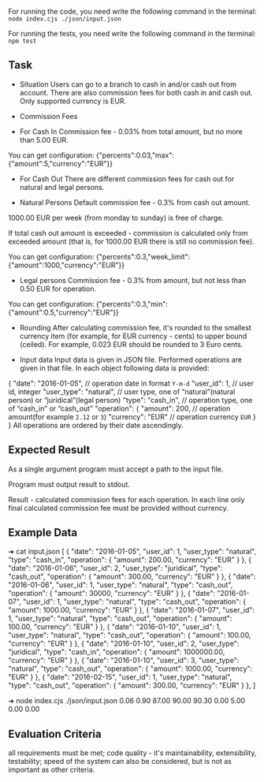 For running the code, you need write the following command in the terminal:
```node index.cjs ./json/input.json```

For running the tests, you need write the following command in the terminal:
```npm test```

## Task
* Situation
Users can go to a branch to cash in and/or cash out from account. There are also commission fees for both cash in and cash out. Only supported currency is EUR.

* Commission Fees
* For Cash In
Commission fee - 0.03% from total amount, but no more than 5.00 EUR.

You can get configuration: {"percents":0.03,"max":{"amount":5,"currency":"EUR"}}

* For Cash Out
There are different commission fees for cash out for natural and legal persons.

* Natural Persons
Default commission fee - 0.3% from cash out amount.

1000.00 EUR per week (from monday to sunday) is free of charge.

If total cash out amount is exceeded - commission is calculated only from exceeded amount (that is, for 1000.00 EUR there is still no commission fee).

You can get configuration: {"percents":0.3,"week_limit":{"amount":1000,"currency":"EUR"}}

* Legal persons
Commission fee - 0.3% from amount, but not less than 0.50 EUR for operation.

You can get configuration: {"percents":0.3,"min":{"amount":0.5,"currency":"EUR"}}

* Rounding
After calculating commission fee, it's rounded to the smallest currency item (for example, for EUR currency - cents) to upper bound (ceiled). For example, 0.023 EUR should be rounded to 3 Euro cents.

* Input data
Input data is given in JSON file. Performed operations are given in that file. In each object following data is provided:

{
    "date": "2016-01-05", // operation date in format `Y-m-d`
    "user_id": 1, // user id, integer
    "user_type": "natural", // user type, one of “natural”(natural person) or “juridical”(legal person)
    "type": "cash_in", // operation type, one of “cash_in” or “cash_out”
    "operation": {
        "amount": 200, // operation amount(for example `2.12` or `3`)
        "currency": "EUR" // operation currency `EUR`
    }
}
All operations are ordered by their date ascendingly.

## Expected Result
As a single argument program must accept a path to the input file.

Program must output result to stdout.

Result - calculated commission fees for each operation. In each line only final calculated commission fee must be provided without currency.

## Example Data
➜  cat input.json
[
    { "date": "2016-01-05", "user_id": 1, "user_type": "natural", "type": "cash_in", "operation": { "amount": 200.00, "currency": "EUR" } },
    { "date": "2016-01-06", "user_id": 2, "user_type": "juridical", "type": "cash_out", "operation": { "amount": 300.00, "currency": "EUR" } },
    { "date": "2016-01-06", "user_id": 1, "user_type": "natural", "type": "cash_out", "operation": { "amount": 30000, "currency": "EUR" } },
    { "date": "2016-01-07", "user_id": 1, "user_type": "natural", "type": "cash_out", "operation": { "amount": 1000.00, "currency": "EUR" } },
    { "date": "2016-01-07", "user_id": 1, "user_type": "natural", "type": "cash_out", "operation": { "amount": 100.00, "currency": "EUR" } },
    { "date": "2016-01-10", "user_id": 1, "user_type": "natural", "type": "cash_out", "operation": { "amount": 100.00, "currency": "EUR" } },
    { "date": "2016-01-10", "user_id": 2, "user_type": "juridical", "type": "cash_in", "operation": { "amount": 1000000.00, "currency": "EUR" } },
    { "date": "2016-01-10", "user_id": 3, "user_type": "natural", "type": "cash_out", "operation": { "amount": 1000.00, "currency": "EUR" } },
    { "date": "2016-02-15", "user_id": 1, "user_type": "natural", "type": "cash_out", "operation": { "amount": 300.00, "currency": "EUR" } },
]

➜   node index.cjs ./json/input.json
0.06
0.90
87.00
90.00
90.30
0.00
5.00
0.00
0.00


## Evaluation Criteria
all requirements must be met;
code quality - it's maintainability, extensibility, testability; speed of the system can also be considered, but is not as important as other criteria.
